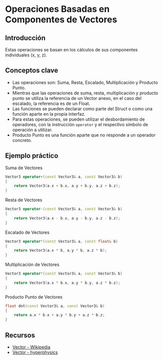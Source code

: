 # Operaciones Basadas en Componentes de Vectores

## Introducción
Estas operaciones se basan en los cálculos de sus componentes individuales (x, y, z).

## Conceptos clave
- Las operaciones son: Suma, Resta, Escalado, Multiplicación y Producto Punto.
- Mientras que las operaciones de suma, resta, multiplicación y producto punto se utiliza la referencia de un Vector anexo, en el caso del escalado, la referencia es de un Float.
- Las funciones se pueden declarar como parte del Struct o como una función aparte en la propia interfaz.
- Para estas operaciones, se pueden utilizar el desbordamiento de operadores, con la instrucción `operator` y el respectivo símbolo de operación a utilizar.
- Producto Punto es una función aparte que no responde a un operador concreto.

## Ejemplo práctico

Suma de Vectores
```cpp
Vector3 operator+(const Vector3& a, const Vector3& b)
{
	return Vector3(a.x + b.x, a.y + b.y, a.z + b.z);
}
```

Resta de Vectores
```cpp
Vector3 operator-(const Vector3& a, const Vector3& b)
{
	return Vector3(a.x - b.x, a.y - b.y, a.z - b.z);
}
```

Escalado de Vectores
```cpp
Vector3 operator*(const Vector3& a, const float& b)
{
	return Vector3(a.x * b, a.y * b, a.z * b);
}
```

Multiplicación de Vectores
```cpp
Vector3 operator*(const Vector3& a, const Vector3& b)
{
	return Vector3(a.x * b.x, a.y * b.y, a.z * b.z);
}
```


Producto Punto de Vectores
```cpp
float dot(const Vector3& a, const Vector3& b)
{
	return a.x * b.x + a.y * b.y + a.z * b.z;
}
```


## Recursos
- [Vector - Wikipedia](https://es.wikipedia.org/wiki/Vector)
- [Vector - hyperphysics](http://hyperphysics.phy-astr.gsu.edu/hbasees/vect.html)
